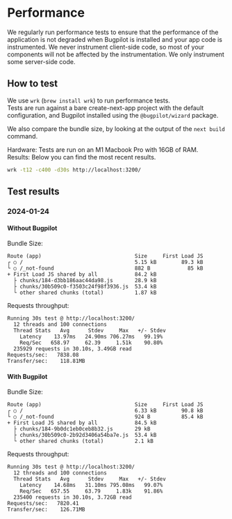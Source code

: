 # Performance

We regularly run performance tests to ensure that the performance of the application is not degraded when Bugpilot is installed and your app code is instrumented.
We never instrument client-side code, so most of your components will not be affected by the instrumentation. We only instrument some server-side code.

## How to test

We use `wrk` (`brew install wrk`) to run performance tests.  
Tests are run against a bare create-next-app project with the default configuration, and Bugpilot installed using the `@bugpilot/wizard` package.

We also compare the bundle size, by looking at the output of the `next build` command.

Hardware: Tests are run on an M1 Macbook Pro with 16GB of RAM.  
Results: Below you can find the most recent results.  

```bash
wrk -t12 -c400 -d30s http://localhost:3200/
```

## Test results

### 2024-01-24

#### Without Bugpilot

Bundle Size:

```text
Route (app)                              Size     First Load JS
┌ ○ /                                    5.15 kB        89.3 kB
└ ○ /_not-found                          882 B            85 kB
+ First Load JS shared by all            84.2 kB
  ├ chunks/184-d3bb186aac44da98.js       28.9 kB
  ├ chunks/30b509c0-f3503c24f98f3936.js  53.4 kB
  └ other shared chunks (total)          1.87 kB
```

Requests throughput:

```text
Running 30s test @ http://localhost:3200/
  12 threads and 100 connections
  Thread Stats   Avg      Stdev     Max   +/- Stdev
    Latency    13.97ms   24.90ms 706.27ms   99.19%
    Req/Sec   658.97     62.39     1.51k    90.80%
  235929 requests in 30.10s, 3.49GB read
Requests/sec:   7838.08
Transfer/sec:    118.81MB
```

#### With Bugpilot

Bundle Size:

```text
Route (app)                              Size     First Load JS
┌ ○ /                                    6.33 kB        90.8 kB
└ ○ /_not-found                          924 B          85.4 kB
+ First Load JS shared by all            84.5 kB
  ├ chunks/184-9b0dc1eb0ceb8b32.js       29 kB
  ├ chunks/30b509c0-2b92d3406a54ba7e.js  53.4 kB
  └ other shared chunks (total)          2.1 kB
```

Requests throughput:

```text
Running 30s test @ http://localhost:3200/
  12 threads and 100 connections
  Thread Stats   Avg      Stdev     Max   +/- Stdev
    Latency    14.68ms   31.10ms 795.08ms   99.07%
    Req/Sec   657.55     63.79     1.83k    91.86%
  235400 requests in 30.10s, 3.72GB read
Requests/sec:   7820.41
Transfer/sec:    126.71MB
```
